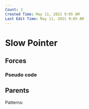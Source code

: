 ```yaml
---
Count: 2
Created Time: May 11, 2021 9:05 AM
Last Edit Time: May 11, 2021 9:05 AM
---
```


# Slow Pointer

## Forces

### Pseudo code


## Parents


Patterns: 